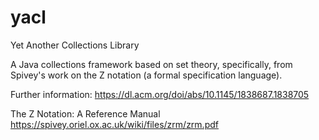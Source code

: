 # yacl
Yet Another Collections Library

A Java collections framework based on set theory, specifically, from Spivey's work on the Z notation (a formal specification language).

Further information: https://dl.acm.org/doi/abs/10.1145/1838687.1838705

The Z Notation: A Reference Manual https://spivey.oriel.ox.ac.uk/wiki/files/zrm/zrm.pdf
